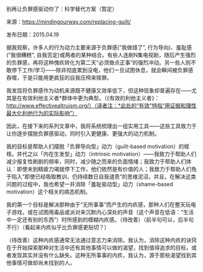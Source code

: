 别再让负罪感驱动你了｜科学替代方案（暂定）

来源：https://mindingourway.com/replacing-guilt/

发布日期：2015.04.19

据我观察，许多人的行为动力主要来源于负罪感(“我做错了”, 行为导向)、羞耻感(“我很糟糕”, 自我否定)或两者的某种结合。有些人连刷N集电视剧，随后产生强烈的负罪感，再将这种愧疚转化为第二天“必须做点正事”的强烈冲动。另一些人则不敢停下工作/学习——除非彻底累到没电，他们一旦试图休息，就会瞬间被负罪感吞噬，于是只能用更疯狂的自我压榨来赎罪。

我发现将负罪感作为动机来源既不健康又效率低下，但这种现象却普遍存在——尤其是在有效利他主义者*群体中更为典型。（《有效的利他主义者》：http://www.effectivealtruism.org/）（译者注：*此处的“有效”特指“用证据和理性最大化利他行为的实际影响”）

因此，在接下来的系列文章中，我将系统梳理出一组实用工具——这些工具致力于让你逐步摆脱负罪感驱动，同时引入更健康、更强大的动力机制。

我的目标是帮助人们摆脱「负罪导向型」动力（guilt-based motivation）的桎梏，并代之以「内在生发型」动力（intrinsic motivation）——我致力于帮助人们减少报复性刷剧的频率，同时，减少随之而来的负面情绪；我致力于帮助人们体认：即使未到精疲力竭就停下工作，他们依然是有价值的人；我致力于帮助人们免于陷入“即使已经吸取教训，仍持续数日自我谴责”的思维泥沼，并且，在解决这类问题的过程中，我也希望一并消除「羞耻驱动型」动力（shame-based motivation）这个相关的病态机制。

我的第一个目标是解决那种由于“无所事事”而产生的内疚感，那种人们在整天玩电子游戏，或在试图用毒品或派对来沉默内心深处的声音（这个声音在低语：“生活中一定还有别的东西”）时所感到的模糊内疚感。（待改善）（前半句可以，后半句不行）（看起来内疚似乎比负罪感更贴切？）

（待改善）这种内疚感通常无法通过意志力来消除。我认为，消除这种内疚的诀窍在于开始探索那种对生活中还有其他事情可以做的渴望，找到值得追求的目标，或者发现其实并没有什么缺失。这种无所事事的内疚，我认为，源于那些渴望找到其他事情可做却尚未找到的人。
